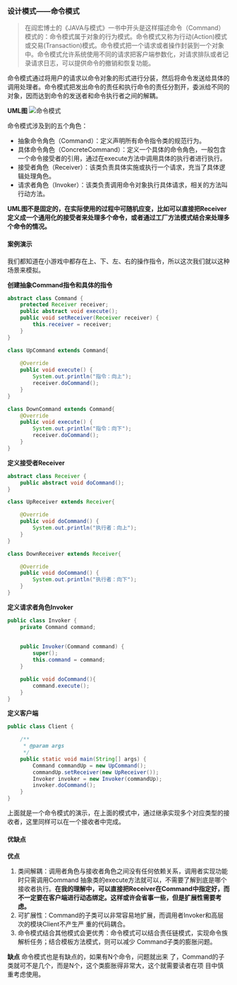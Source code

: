 ### 设计模式——命令模式
>在阎宏博士的《JAVA与模式》一书中开头是这样描述命令（Command）模式的：命令模式属于对象的行为模式。命令模式又称为行动(Action)模式或交易(Transaction)模式。命令模式把一个请求或者操作封装到一个对象中。命令模式允许系统使用不同的请求把客户端参数化，对请求排队或者记录请求日志，可以提供命令的撤销和恢复功能。

命令模式通过将用户的请求以命令对象的形式进行分装，然后将命令发送给具体的调用处理者。命令模式把发出命令的责任和执行命令的责任分割开，委派给不同的对象，因而达到命令的发送者和命令执行者之间的解耦。

**UML图**
![命令模式](https://github.com/dengshiwei/work-summary/blob/master/work-blog/Java%E5%9F%BA%E7%A1%80%E7%9F%A5%E8%AF%86/%E8%AE%BE%E8%AE%A1%E6%A8%A1%E5%BC%8F/%E5%91%BD%E4%BB%A4%E6%A8%A1%E5%BC%8F/%E5%91%BD%E4%BB%A4%E6%A8%A1%E5%BC%8F.png)

命令模式涉及到的五个角色：
- 抽象命令角色（Command）：定义声明所有命令指令类的规范行为。
- 具体命令角色（ConcreteCommand）：定义一个具体的命令角色，一般包含一个命令接受者的引用，通过在execute方法中调用具体的执行者进行执行。
- 接受者角色（Receiver）：该类负责具体实施或执行一个请求，充当了具体逻辑处理角色。
- 请求者角色（Invoker）：该类负责调用命令对象执行具体请求，相关的方法叫行动方法。

**UML图不是固定的，在实际使用的过程中可随机应变，比如可以直接把Receiver定义成一个通用化的接受者来处理多个命令，或者通过工厂方法模式结合来处理多个命令的情况。**

#### 案例演示
我们都知道在小游戏中都存在上、下、左、右的操作指令，所以这次我们就以这种场景来模拟。

**创建抽象Command指令和具体的指令**
```java
abstract class Command {
	protected Receiver receiver;
	public abstract void execute();
	public void setReceiver(Receiver receiver) {
		this.receiver = receiver;
	}
}

class UpCommand extends Command{
	
	@Override
	public void execute() {
		System.out.println("指令：向上");
		receiver.doCommand();
	}
}

class DownCommand extends Command{
	@Override
	public void execute() {
		System.out.println("指令：向下");
		receiver.doCommand();
	}
}
```

**定义接受者Receiver**
```java
abstract class Receiver {
	public abstract void doCommand();
}

class UpReceiver extends Receiver{

	@Override
	public void doCommand() {
		System.out.println("执行者：向上");
	}
}

class DownReceiver extends Receiver{

	@Override
	public void doCommand() {
		System.out.println("执行者：向下");
	}
}
```

**定义请求者角色Invoker**
```java
public class Invoker {
	private Command command;
	
	
	public Invoker(Command command) {
		super();
		this.command = command;
	}

	public void doCommand(){
		command.execute();
	}
}
```

**定义客户端**
```java
public class Client {

	/**
	 * @param args
	 */
	public static void main(String[] args) {
		Command commandUp = new UpCommand();
		commandUp.setReceiver(new UpReceiver());
		Invoker invoker = new Invoker(commandUp);
		invoker.doCommand();
	}
}
```

上面就是一个命令模式的演示，在上面的模式中，通过继承实现多个对应类型的接收者，这里同样可以在一个接收者中完成。

#### 优缺点
**优点**
1. 类间解耦：调用者角色与接收者角色之间没有任何依赖关系，调用者实现功能时只需调用Command 抽象类的execute方法就可以，不需要了解到底是哪个接收者执行。**在我的理解中，可以直接把Receiver在Command中指定好，而不一定要在客户端进行动态绑定。这样或许会省事一些，但是扩展性需要考虑。**
2. 可扩展性：Command的子类可以非常容易地扩展，而调用者Invoker和高层次的模块Client不产生严 重的代码耦合。
3. 命令模式结合其他模式会更优秀：命令模式可以结合责任链模式，实现命令族解析任务；结合模板方法模式，则可以减少 Command子类的膨胀问题。

**缺点**
命令模式也是有缺点的，如果有N个命令，问题就出来 了，Command的子类就可不是几个，而是N个，这个类膨胀得非常大，这个就需要读者在项 目中慎重考虑使用。